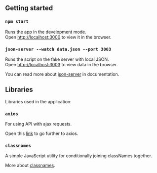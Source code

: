 ## Getting started

### `npm start`

Runs the app in the development mode.\
Open [http://localhost:3000](http://localhost:3000) to view it in the browser.

### `json-server --watch data.json --port 3003`

Runs the script on the fake server with local JSON.\
Open [http://localhost:3003](http://localhost:3003) to view data in the browser.

You can read more about [json-server](https://github.com/typicode/json-server) in documentation.

## Libraries 

Libraries used in the application:

### `axios`
 
For using API with ajax requests.

Open this [link](https://github.com/axios/axios) to go further to axios.

### `classnames`

A simple JavaScript utility for conditionally joining classNames together.

More about [classnames](https://www.npmjs.com/package/classnames).
